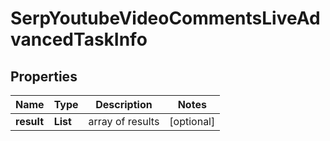# SerpYoutubeVideoCommentsLiveAdvancedTaskInfo


## Properties

| Name | Type | Description | Notes |
|------------ | ------------- | ------------- | -------------|
**result** | **List<SerpYoutubeVideoCommentsLiveAdvancedResultInfo>** | array of results |[optional]|